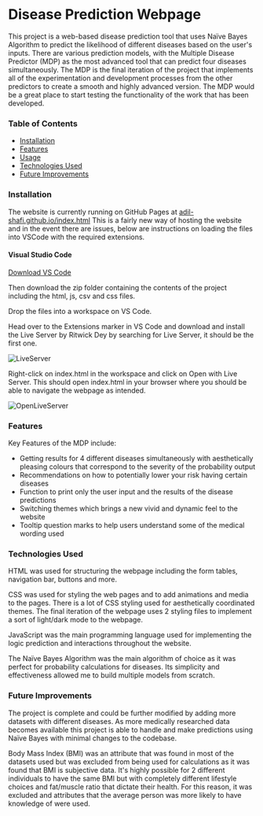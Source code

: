 # Disease Prediction Webpage

This project is a web-based disease prediction tool that uses Naïve Bayes Algorithm to predict the likelihood of different diseases based on the user's inputs. There are various prediction models, with the Multiple Disease Predictor (MDP) as the most advanced tool that can predict four diseases simultaneously. The MDP is the final iteration of the project that implements all of the experimentation and development processes from the other predictors to create a smooth and highly advanced version. The MDP would be a great place to start testing the functionality of the work that has been developed.


### Table of Contents
- [Installation](#Installation)
- [Features](#Features)
- [Usage](#Usage)
- [Technologies Used](#Technologies-Used)
- [Future Improvements](#Future-Improvements)



### Installation
The website is currently running on GitHub Pages at [adil-shafi.github.io/index.html](https://adil-shafi.github.io/)
This is a fairly new way of hosting the website and in the event there are issues, below are instructions on loading the files into VSCode with the required extensions.

#### Visual Studio Code
[Download VS Code](https://code.visualstudio.com/download)

Then download the zip folder containing the contents of the project including the html, js, csv and css files.

Drop the files into a workspace on VS Code.

Head over to the Extensions marker in VS Code and download and install the Live Server by Ritwick Dey by searching for Live Server, it should be the first one.

![LiveServer](https://github.com/user-attachments/assets/f0ed9caf-9194-4c37-a2fb-265eb33e2a4b)



Right-click on index.html in the workspace and click on Open with Live Server. This should open index.html in your browser where you should be able to navigate the webpage as intended.



![OpenLiveServer](https://github.com/user-attachments/assets/418ebe1b-38da-471d-9bd8-b86f2eda0304)



### Features

Key Features of the MDP include:
-	Getting results for 4 different diseases simultaneously with aesthetically pleasing colours that correspond to the severity of the probability output
-	Recommendations on how to potentially lower your risk having certain diseases
-	Function to print only the user input and the results of the disease predictions
-	Switching themes which brings a new vivid and dynamic feel to the website
-	Tooltip question marks to help users understand some of the medical wording used


### Technologies Used
HTML was used for structuring the webpage including the form tables, navigation bar, buttons and more.

CSS was used for styling the web pages and to add animations and media to the pages. There is a lot of CSS styling used for aesthetically coordinated themes. The final iteration of the webpage uses 2 styling files to implement a sort of light/dark mode to the webpage.

JavaScript was the main programming language used for implementing the logic prediction and interactions throughout the website.

The Naïve Bayes Algorithm was the main algorithm of choice as it was perfect for probability calculations for diseases. Its simplicity and effectiveness allowed me to build multiple models from scratch.



### Future Improvements
The project is complete and could be further modified by adding more datasets with different diseases. As more medically researched data becomes available this project is able to handle and make predictions using Naïve Bayes with minimal changes to the codebase.

Body Mass Index (BMI) was an attribute that was found in most of the datasets used but was excluded from being used for calculations as it was found that BMI is subjective data. It's highly possible for 2 different individuals to have the same BMI but with completely different lifestyle choices and fat/muscle ratio that dictate their health. For this reason, it was excluded and attributes that the average person was more likely to have knowledge of were used.

